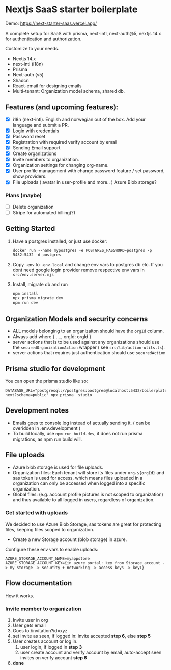 # Nextjs SaaS starter boilerplate

Demo: https://next-starter-saas.vercel.app/

A complete setup for SaaS with prisma, next-intl, next-auth@5, nextjs 14.x for authentication and authorization.

Customize to your needs.

- Nextjs 14.x
- next-intl (i18n)
- Prisma
- Next-auth (v5)
- Shadcn
- React-email for designing emails
- Multi-tenant: Organization model schema, shared db.

## Features (and upcoming features):

- [x] i18n (next-intl). English and norwegian out of the box. Add your language and submit a PR.
- [x] Login with credentials
- [x] Password reset
- [x] Registration with required verify account by email
- [x] Sending Email support
- [x] Create organizations
- [x] Invite members to organization.
- [x] Organization settings for changing org-name.
- [x] User profile management with change password feature / set password, show providers.
- [x] File uploads ( avatar in user-profile and more.. ) Azure Blob storage?

### Plans (maybe)

- [ ] Delete organization
- [ ] Stripe for automated billing(?)

## Getting Started

1. Have a postgres installed, or just use docker:

   ```
   docker run --name mypostgres -e POSTGRES_PASSWORD=postgres -p 5432:5432 -d postgres
   ```

2. Copy `.env` to `.env.local` and change env vars to postgres db etc.
   If you dont need google login provider remove respective env vars in `src/env.server.mjs`

3. Install, migrate db and run
   ```bash
   npm install
   npx prisma migrate dev
   npm run dev
   ```

## Organization Models and security concerns

- ALL models belonging to an organizaiton should have the `orgId` column.
- Always add where { ...., orgId: orgId }
- server actions that is to be used against any organizations should use the `securedOrganizationAction` wrapper ( see `src/lib/action-utils.ts`).
- server actions that requires just authentication should use `securedAction`

## Prisma studio for development

You can open the prisma studio like so:

```
DATABASE_URL="postgresql://postgres:postgres@localhost:5432/boilerplate-next?schema=public" npx prisma  studio
```

## Development notes

- Emails goes to console.log instead of actually sending it. ( can be overidden in .env.development )
- To build locally, use `npm run build-dev`, it does not run prisma migrations, as npm run build will.

## File uploads

- Azure blob storage is used for file uploads.
- Organization files: Each tenant will store its files under `org-${orgId}` and sas token is used for access, which means files uploaded in a organization can only be accessed when logged into a specific organization.
- Global files: (e.g. account profile pictures is not scoped to organization) and thus available to all logged in users, regardless of organization.

### Get started with uploads

We decided to use Azure Blob Storage, sas tokens are great for protecting files, keeping files scoped to organization.

- Create a new Storage account (blob storage) in azure.

Configure these env vars to enable uploads:

```
AZURE_STORAGE_ACCOUNT_NAME=myappstore
AZURE_STORAGE_ACCOUNT_KEY={in azure portal: key from Storage account -> my storage -> security + networking -> access keys -> key1}
```

## Flow documentation

How it works.

### Invite member to organization

1. Invite user in org
2. User gets email
3. Goes to /invitation?id=xyz
4. set invite as seen, if logged in: invite accepted **step 6**, else **step 5**
5. User creates account or log in.
   1. user login, if logged in **step 3**
   2. user create account and verify account by email, auto-accept seen invites on verify account **step 6**
6. **done**
